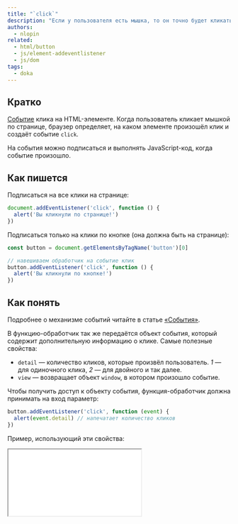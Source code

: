 ```yaml
---
title: "`click`"
description: "Если у пользователя есть мышка, то он точно будет кликать курсором по странице."
authors:
  - nlopin
related:
  - html/button
  - js/element-addeventlistener
  - js/dom
tags:
  - doka
---
```


## Кратко

[Событие](/js/events/) клика на HTML-элементе. Когда пользователь кликает мышкой по странице, браузер определяет, на каком элементе произошёл клик и создаёт событие `click`.

На события можно подписаться и выполнять JavaScript-код, когда событие произошло.

## Как пишется

Подписаться на все клики на странице:

```js
document.addEventListener('click', function () {
  alert('Вы кликнули по странице!')
})
```

Подписаться только на клики по кнопке (она должна быть на странице):

```js
const button = document.getElementsByTagName('button')[0]

// навешиваем обработчик на событие клик
button.addEventListener('click', function () {
  alert('Вы кликнули по кнопке!')
})
```

## Как понять

Подробнее о механизме событий читайте в статье [«События»](/js/events/).

В функцию-обработчик так же передаётся объект события, который содержит дополнительную информацию о клике. Самые полезные свойства:

- `detail` — количество кликов, которые произвёл пользователь. _1_ — для одиночного клика, _2_ — для двойного и так далее.
- `view` — возвращает объект `window`, в котором произошло событие.


Чтобы получить доступ к объекту события, функция-обработчик должна принимать на вход параметр:

```js
button.addEventListener('click', function (event) {
  alert(event.detail) // напечатает количество кликов
})
```

Пример, использующий эти свойства:

<iframe title="Название — Element.click — Дока" src="demos/Lopinopulos-gJZxeK/" height="150"></iframe>
